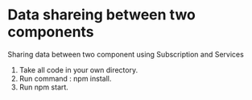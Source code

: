 # Data shareing between two components
Sharing data between two component using Subscription and Services

1. Take all code in your own directory.
2. Run command : npm install.
3. Run npm start.
